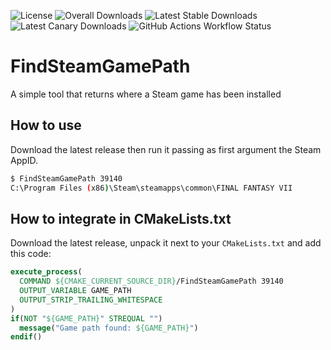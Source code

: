 ![License](https://img.shields.io/github/license/julianxhokaxhiu/FindSteamGamePath) ![Overall Downloads](https://img.shields.io/github/downloads/julianxhokaxhiu/FindSteamGamePath/total?label=Overall%20Downloads) ![Latest Stable Downloads](https://img.shields.io/github/downloads/julianxhokaxhiu/FindSteamGamePath/latest/total?label=Latest%20Stable%20Downloads&sort=semver) ![Latest Canary Downloads](https://img.shields.io/github/downloads/julianxhokaxhiu/FindSteamGamePath/canary/total?label=Latest%20Canary%20Downloads) ![GitHub Actions Workflow Status](https://github.com/julianxhokaxhiu/FindSteamGamePath/actions/workflows/main-0.1.1.yml/badge.svg?branch=master)

# FindSteamGamePath

A simple tool that returns where a Steam game has been installed

## How to use

Download the latest release then run it passing as first argument the Steam AppID.

```bash
$ FindSteamGamePath 39140
C:\Program Files (x86)\Steam\steamapps\common\FINAL FANTASY VII
```

## How to integrate in CMakeLists.txt

Download the latest release, unpack it next to your `CMakeLists.txt` and add this code:

```cmake
execute_process(
  COMMAND ${CMAKE_CURRENT_SOURCE_DIR}/FindSteamGamePath 39140
  OUTPUT_VARIABLE GAME_PATH
  OUTPUT_STRIP_TRAILING_WHITESPACE
)
if(NOT "${GAME_PATH}" STREQUAL "")
  message("Game path found: ${GAME_PATH}")
endif()
```
